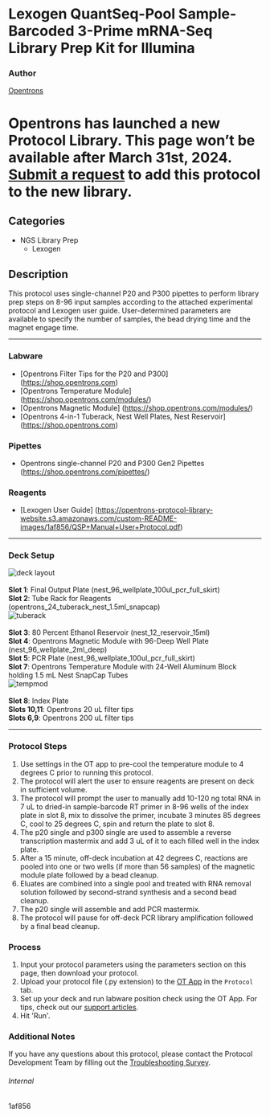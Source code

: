 # Lexogen QuantSeq-Pool Sample-Barcoded 3-Prime mRNA-Seq Library Prep Kit for Illumina

### Author
[Opentrons](https://opentrons.com/)



# Opentrons has launched a new Protocol Library. This page won’t be available after March 31st, 2024. [Submit a request](https://docs.google.com/forms/d/e/1FAIpQLSdYYp9QCKow4nn0KlCVsMS3HX0eJ0N9O7-erajKvcpT0lWbSg/viewform) to add this protocol to the new library.

## Categories
* NGS Library Prep
	* Lexogen

## Description
This protocol uses single-channel P20 and P300 pipettes to perform library prep steps on 8-96 input samples according to the attached experimental protocol and Lexogen user guide. User-determined parameters are available to specify the number of samples, the bead drying time and the magnet engage time.


---


### Labware
* [Opentrons Filter Tips for the P20 and P300] (https://shop.opentrons.com)
* [Opentrons Temperature Module] (https://shop.opentrons.com/modules/)
* [Opentrons Magnetic Module] (https://shop.opentrons.com/modules/)
* [Opentrons 4-in-1 Tuberack, Nest Well Plates, Nest Reservoir] (https://shop.opentrons.com)


### Pipettes
* Opentrons single-channel P20 and P300 Gen2 Pipettes (https://shop.opentrons.com/pipettes/)

### Reagents
* [Lexogen User Guide] (https://opentrons-protocol-library-website.s3.amazonaws.com/custom-README-images/1af856/QSP+Manual+User+Protocol.pdf)

---

### Deck Setup
![deck layout](https://opentrons-protocol-library-website.s3.amazonaws.com/custom-README-images/1af856/screenshot0823-deck.png)
</br>
</br>
**Slot 1**: Final Output Plate (nest_96_wellplate_100ul_pcr_full_skirt) </br>
**Slot 2**: Tube Rack for Reagents (opentrons_24_tuberack_nest_1.5ml_snapcap) </br>
![tuberack](https://opentrons-protocol-library-website.s3.amazonaws.com/custom-README-images/1af856/screenshot0823-tuberack.png)
</br>
</br>
**Slot 3**: 80 Percent Ethanol Reservoir (nest_12_reservoir_15ml) </br>
**Slot 4**: Opentrons Magnetic Module with 96-Deep Well Plate (nest_96_wellplate_2ml_deep) </br>
**Slot 5**: PCR Plate (nest_96_wellplate_100ul_pcr_full_skirt) </br>
**Slot 7**: Opentrons Temperature Module with 24-Well Aluminum Block holding 1.5 mL Nest SnapCap Tubes </br>
![tempmod](https://opentrons-protocol-library-website.s3.amazonaws.com/custom-README-images/1af856/screenshot0823-block.png)
</br>
</br>
**Slot 8**: Index Plate </br>
**Slots 10,11**: Opentrons 20 uL filter tips </br>
**Slots 6,9**: Opentrons 200 uL filter tips </br>


---

### Protocol Steps
1. Use settings in the OT app to pre-cool the temperature module to 4 degrees C prior to running this protocol.
2. The protocol will alert the user to ensure reagents are present on deck in sufficient volume.
3. The protocol will prompt the user to manually add 10-120 ng total RNA in 7 uL to dried-in sample-barcode RT primer in 8-96 wells of the index plate in slot 8, mix to dissolve the primer, incubate 3 minutes 85 degrees C, cool to 25 degrees C, spin and return the plate to slot 8.
4. The p20 single and p300 single are used to assemble a reverse transcription mastermix and add 3 uL of it to each filled well in the index plate.
5. After a 15 minute, off-deck incubation at 42 degrees C, reactions are pooled into one or two wells (if more than 56 samples) of the magnetic module plate followed by a bead cleanup.
6. Eluates are combined into a single pool and treated with RNA removal solution followed by second-strand synthesis and a second bead cleanup.
7. The p20 single will assemble and add PCR mastermix.
8. The protocol will pause for off-deck PCR library amplification followed by a final bead cleanup.

### Process
1. Input your protocol parameters using the parameters section on this page, then download your protocol.
2. Upload your protocol file (.py extension) to the [OT App](https://opentrons.com/ot-app) in the `Protocol` tab.
3. Set up your deck and run labware position check using the OT App. For tips, check out our [support articles](https://support.opentrons.com/en/collections/1559720-guide-for-getting-started-with-the-ot-2).
4. Hit 'Run'.

### Additional Notes
If you have any questions about this protocol, please contact the Protocol Development Team by filling out the [Troubleshooting Survey](https://protocol-troubleshooting.paperform.co/).

###### Internal
1af856
